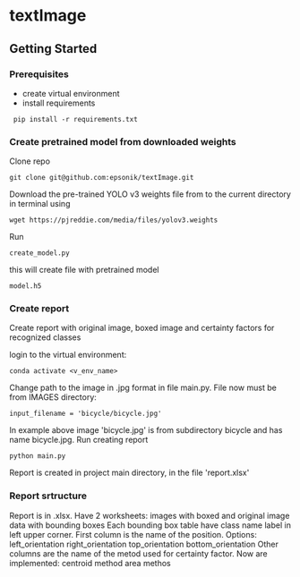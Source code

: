 # textImage
## Getting Started
### Prerequisites
* create virtual environment
* install requirements
```
 pip install -r requirements.txt
```
### Create pretrained model from downloaded weights
Clone repo
```
git clone git@github.com:epsonik/textImage.git
```
Download the pre-trained YOLO v3 weights file from to the current directory in terminal using
```
wget https://pjreddie.com/media/files/yolov3.weights
```
Run
```
create_model.py
```
this will create file with pretrained model
```
model.h5
```
### Create report

Create report with original image, boxed image and certainty factors for recognized classes

login to the virtual environment:
```
conda activate <v_env_name>
```
Change path to the image in .jpg format in file main.py. File now must be from IMAGES
directory:
```
input_filename = 'bicycle/bicycle.jpg'
```
In example above image 'bicycle.jpg' is from subdirectory bicycle and has name bicycle.jpg.
Run creating report
```
python main.py
```
Report is created in project main directory, in the file 'report.xlsx'
### Report srtructure
Report is in .xlsx. Have 2 worksheets:
 images with boxed and original image
 data  with bounding boxes 
Each bounding box table have class name label in left upper corner.
 First column is the name of the position. Options:
left_orientation
right_orientation
top_orientation
bottom_orientation
Other columns are the name of the metod used for certainty factor. Now are implemented:
centroid method
area methos